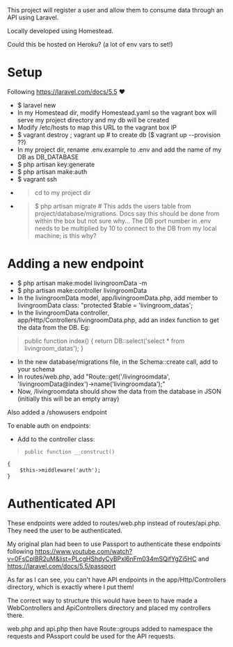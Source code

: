 This project will register a user and allow them to consume data through an API using Laravel.

Locally developed using Homestead.

Could this be hosted on Heroku? (a lot of env vars to set!)

# Setup
Following https://laravel.com/docs/5.5 :heart:
- $ laravel new <project name>
- In my Homestead dir, modify Homestead.yaml so the vagrant box will serve my project directory and my db will be created
- Modify /etc/hosts to map this URL to the vagrant box IP
- $ vagrant destroy ; vagrant up # to create db ($ vagrant up --provision ??)
- In my project dir, rename .env.example to .env and add the name of my DB as DB_DATABASE
- $ php artisan key:generate
- $ php artisan make:auth
- $ vagrant ssh
- > cd to my project dir
- > $ php artisan migrate # This adds the users table from project/database/migrations. Docs say this should be done from within the box but not sure why... The DB port number in .env needs to be multiplied by 10 to connect to the DB from my local machine; is this why?

# Adding a new endpoint
- $ php artisan make:model livingroomData -m
- $ php artisan make:controller livingroomData
- In the livingroomData model, app/livingroomData.php, add member to livingroomData class: "protected $table = 'livingroom_datas';
- In the livingroomData controller, app/Http/Controllers/livingroomData.php, add an index function to get the data from the DB. Eg:
>    public function index()
    {
        return DB::select('select * from livingroom_datas');
    }
- In the new database/migrations file, in the Schema::create call, add to your schema
- In routes/web.php, add "Route::get('/livingroomdata', 'livingroomData@index')->name('livingroomdata');"
- Now, <app url>/livingroomdata should show the data from the database in JSON (initially this will be an empty array)

Also added a /showusers endpoint

To enable auth on endpoints:
- Add to the controller class:
>     public function __construct()
    {
        $this->middleware('auth');
    }

# Authenticated API
These endpoints were added to routes/web.php instead of routes/api.php. They need the user to be authenticated.

My original plan had been to use Passport to authenticate these endpoints following https://www.youtube.com/watch?v=0FsCplBR2uM&list=PLcgHShdyCyBPxl6nFm034mSQifYgZi5HC and https://laravel.com/docs/5.5/passport

As far as I can see, you can't have API endpoints in the app/Http/Controllers directory, which is exactly where I put them!

The correct way to structure this would have been to have made a WebControllers and ApiControllers directory and placed my controllers there.

web.php and api.php then have Route::groups added to namespace the requests and PAssport could be used for the API requests.
